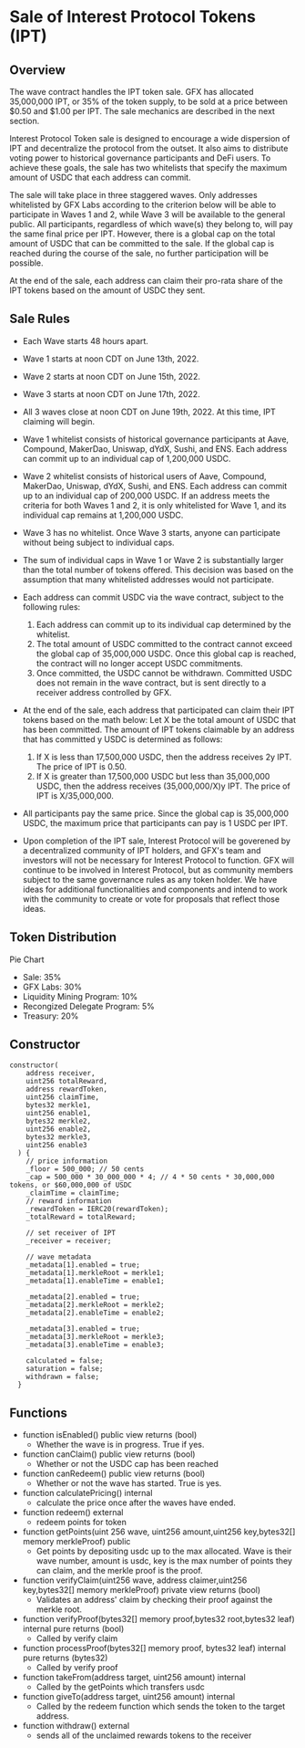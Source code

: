 # Sale of Interest Protocol Tokens (IPT)

## Overview

The wave contract handles the IPT token sale. GFX has allocated 35,000,000 IPT, or 35% of the token supply, to be sold at a price between $0.50 and $1.00 per IPT. The sale mechanics are described in the next section.

Interest Protocol Token sale is designed to encourage a wide dispersion of IPT and decentralize the protocol from the outset. It also aims to distribute voting power to historical governance participants and DeFi users. To achieve these goals, the sale has two whitelists that specify the maximum amount of USDC that each address can commit.

The sale will take place in three staggered waves. Only addresses whitelisted by GFX Labs according to the criterion below will be able to participate in Waves 1 and 2, while Wave 3 will be available to the general public. All participants, regardless of which wave(s) they belong to, will pay the same final price per IPT. However, there is a global cap on the total amount of USDC that can be committed to the sale. If the global cap is reached during the course of the sale, no further participation will be possible.

At the end of the sale, each address can claim their pro-rata share of the IPT tokens based on the amount of USDC they sent.

## Sale Rules

- Each Wave starts 48 hours apart. 
- Wave 1 starts at noon CDT on June 13th, 2022. 
- Wave 2 starts at noon CDT on June 15th, 2022.
- Wave 3 starts at noon CDT on June 17th, 2022.
- All 3 waves close at noon CDT on June 19th, 2022. At this time, IPT claiming will begin.

- Wave 1 whitelist consists of historical governance participants at Aave, Compound, MakerDao, Uniswap, dYdX, Sushi, and ENS. Each address can commit up to an individual cap of 1,200,000 USDC.

- Wave 2 whitelist consists of historical users of Aave, Compound, MakerDao, Uniswap, dYdX, Sushi, and ENS. Each address can commit up to an individual cap of 200,000 USDC. If an address meets the criteria for both Waves 1 and 2, it is only whitelisted for Wave 1, and its individual cap remains at 1,200,000 USDC.

- Wave 3 has no whitelist. Once Wave 3 starts, anyone can participate without being subject to individual caps.

- The sum of individual caps in Wave 1 or Wave 2 is substantially larger than the total number of tokens offered. This decision was based on the assumption that many whitelisted addresses would not participate. 

- Each address can commit USDC via the wave contract, subject to the following rules:
    1. Each address can commit up to its individual cap determined by the whitelist.
    2. The total amount of USDC committed to the contract cannot exceed the global cap of 35,000,000 USDC. Once this global cap is reached, the contract will no longer accept USDC commitments.
    3. Once committed, the USDC cannot be withdrawn. Committed USDC does not remain in the wave contract, but is sent directly to a receiver address controlled by GFX.

- At the end of the sale, each address that participated can claim their IPT tokens based on the math below:
Let X be the total amount of USDC that has been committed. The amount of IPT tokens claimable by an address that has committed y USDC is determined as follows:
    1. If X is less than 17,500,000 USDC, then the address receives 2y IPT. The price of IPT is 0.50.
    2. If X is greater than 17,500,000 USDC but less than 35,000,000 USDC, then the address receives (35,000,000/X)y IPT. The price of IPT is X/35,000,000.

- All participants pay the same price. Since the global cap is 35,000,000 USDC, the maximum price that participants can pay is 1 USDC per IPT.

- Upon completion of the IPT sale, Interest Protocol will be goverened by a decentralized community of IPT holders, and GFX's team and investors will not be necessary for Interest Protocol to function. GFX will continue to be involved in Interest Protocol, but as community members subject to the same governance rules as any token holder. We have ideas for additional functionalities and components and intend to work with the community to create or vote for proposals that reflect those ideas.

## Token Distribution

Pie Chart

- Sale: 35%
- GFX Labs: 30%
- Liquidity Mining Program: 10%
- Recongized Delegate Program: 5%
- Treasury: 20%

## Constructor
```
constructor(
    address receiver,
    uint256 totalReward,
    address rewardToken,
    uint256 claimTime,
    bytes32 merkle1,
    uint256 enable1,
    bytes32 merkle2,
    uint256 enable2,
    bytes32 merkle3,
    uint256 enable3
  ) {
    // price information
    _floor = 500_000; // 50 cents
    _cap = 500_000 * 30_000_000 * 4; // 4 * 50 cents * 30,000,000 tokens, or $60,000,000 of USDC
    _claimTime = claimTime;
    // reward information
    _rewardToken = IERC20(rewardToken);
    _totalReward = totalReward;

    // set receiver of IPT
    _receiver = receiver;

    // wave metadata
    _metadata[1].enabled = true;
    _metadata[1].merkleRoot = merkle1;
    _metadata[1].enableTime = enable1;

    _metadata[2].enabled = true;
    _metadata[2].merkleRoot = merkle2;
    _metadata[2].enableTime = enable2;

    _metadata[3].enabled = true;
    _metadata[3].merkleRoot = merkle3;
    _metadata[3].enableTime = enable3;

    calculated = false;
    saturation = false;
    withdrawn = false;
  }
```

## Functions
* function isEnabled() public view returns (bool)
    * Whether the wave is in progress. True if yes.
* function canClaim() public view returns (bool)
    * Whether or not the USDC cap has been reached
* function canRedeem() public view returns (bool)
    * Whether or not the wave has started. True is yes. 
* function calculatePricing() internal
    * calculate the price once after the waves have ended.
* function redeem() external
    * redeem points for token
* function getPoints(uint 256 wave, uint256 amount,uint256 key,bytes32[] memory merkleProof) public
    * Get points by depositing usdc up to the max allocated. Wave is their wave number, amount is usdc, key is the max number of points they can claim, and the merkle proof is the proof.  
* function verifyClaim(uint256 wave, address claimer,uint256 key,bytes32[] memory merkleProof) private view returns (bool) 
    * Validates an address' claim by checking their proof against the merkle root. 
* function verifyProof(bytes32[] memory proof,bytes32 root,bytes32 leaf) internal pure returns (bool)
    * Called by verify claim
* function processProof(bytes32[] memory proof, bytes32 leaf) internal pure returns (bytes32)
    * Called by verify proof
* function takeFrom(address target, uint256 amount) internal
    * Called by the getPoints which transfers usdc
* function giveTo(address target, uint256 amount) internal
    * Called by the redeem function which sends the token to the target address.
* function withdraw() external
    * sends all of the unclaimed rewards tokens to the receiver
